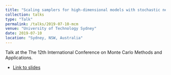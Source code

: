 ```yaml
---
title: "Scaling samplers for high-dimensional models with stochastic nets"
collection: talks
type: "Talk"
permalink: /talks/2019-07-10-mcm
venue: "University of Technology Sydney"
date: 2019-07-10
location: "Sydney, NSW, Australia"
---
```

Talk at the The 12th International Conference on Monte Carlo Methods and Applications.


* [Link to slides](https://bonstats.github.io/mcm2019/sc-sampler.html)
